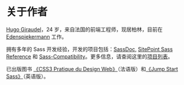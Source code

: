 
# 关于作者

[Hugo Giraudel](http://hugogiraudel.com)，24 岁，来自法国的前端工程师，现居柏林，目前在 [Edenspiekermann](http://edenspiekermann.com) 工作。

拥有多年的 Sass 开发经验，开发的项目包括：[SassDoc](http://sassdoc.com), [SitePoint Sass Reference](http://sitepoint.com/sass-reference/) 和 [Sass-Compatibility](http://sass-compatibility.github.io)。更多信息，请查阅这里的[项目列表](http://github.com/HugoGiraudel/awesome-sass)。

已出版图书 [《CSS3 Pratique du Design Web》](http://css3-pratique.fr/)（法语版）和[《Jump Start Sass》](https://learnable.com/books/jump-start-sass)（英语版）。
